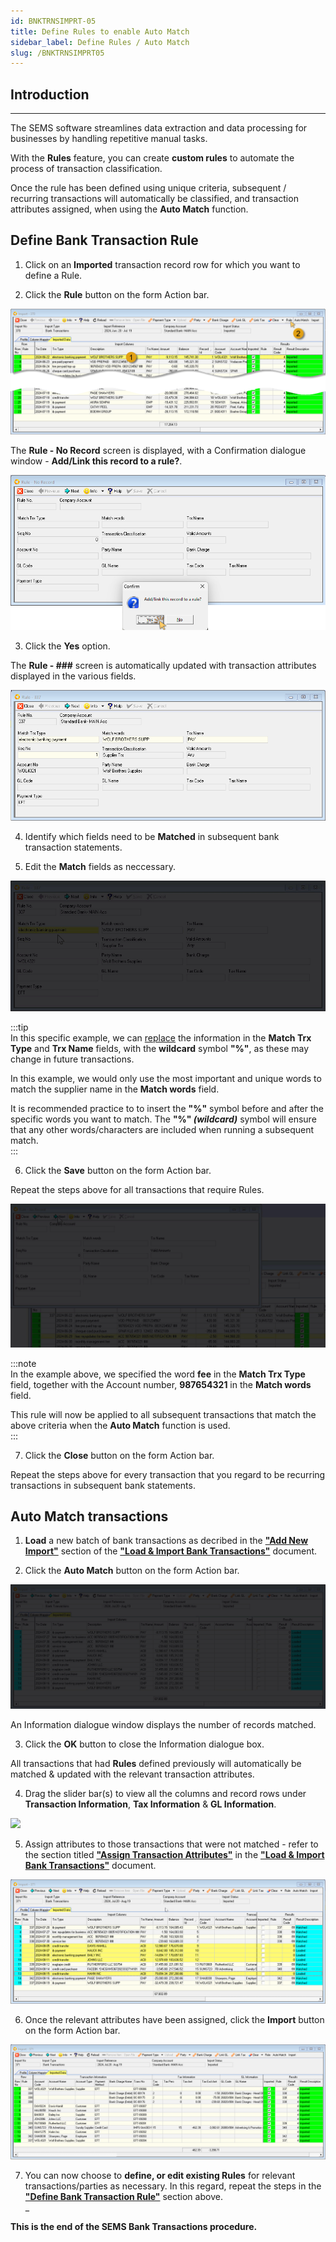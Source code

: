 ```yaml
---
id: BNKTRNSIMPRT-05
title: Define Rules to enable Auto Match
sidebar_label: Define Rules / Auto Match
slug: /BNKTRNSIMPRT05
---
```

## Introduction
___

The SEMS software streamlines data extraction and data processing for businesses by handling repetitive manual tasks.  

With the **Rules** feature, you can create **custom rules** to automate the process of transaction classification.  

Once the rule has been defined using unique criteria, subsequent / recurring transactions will automatically be classified, and transaction attributes assigned, when using the **Auto Match** function.  

## Define Bank Transaction Rule  

1.  Click on an **Imported** transaction record row for which you want to define a Rule.  

2.  Click the **Rule** button on the form Action bar.

![](../static/img/docs/BNKTRNSIMPRT/image45.png)  

The **Rule - No Record** screen is displayed, with a Confirmation dialogue window - **Add/Link this record to a rule?**.  

![](../static/img/docs/BNKTRNSIMPRT/image46.png)  

3.  Click the **Yes** option.  

The **Rule - ###** screen is automatically updated with transaction attributes displayed in the various fields.  

![](../static/img/docs/BNKTRNSIMPRT/image47.png)  

4.  Identify which fields need to be **Matched** in subsequent bank transaction statements.  

5.  Edit the **Match** fields as neccessary.  

![](../static/img/docs/BNKTRNSIMPRT/define-rule.gif)  

:::tip  
In this specific example, we can <u>replace</u> the information in the **Match Trx Type** and **Trx Name** fields, with the **wildcard** symbol **"%"**, as these may change in future transactions.   

In this example, we would only use the most important and unique words to match the supplier name in the **Match words** field.  

It is recommended practice to to insert the **"%"** symbol before and after the specific words you want to match.  The **"%" _(wildcard)_** symbol will ensure that any other words/characters are included when running a subsequent match.  
:::  

6.  Click the **Save** button on the form Action bar.  

Repeat the steps above for all transactions that require Rules.  

![](../static/img/docs/BNKTRNSIMPRT/add-rule2.gif)  

:::note  
In the example above, we specified the word **fee** in the **Match Trx Type** field, together with the Account number, **987654321** in the **Match words** field.  

This rule will now be applied to all subsequent transactions that match the above criteria when the **Auto Match** function is used.  
:::  

7.  Click the **Close** button on the form Action bar.  

Repeat the steps above for every transaction that you regard to be recurring transactions in subsequent bank statements.  

## Auto Match transactions  

1.  **Load** a new batch of bank transactions as decribed in the **["Add New Import"](https://sense-i.co/docs/BNKTRNSIMPRT04#add-new-import)** section of the **["Load & Import Bank Transactions"](https://sense-i.co/docs/BNKTRNSIMPRT04)** document.  

2.  Click the **Auto Match** button on the form Action bar.  

![](../static/img/docs/BNKTRNSIMPRT/auto-match-01.gif)  

An Information dialogue window displays the number of records matched.  

3.  Click the **OK** button to close the Information dialogue box.  

All transactions that had **Rules** defined previously will automatically be matched & updated with the relevant transaction attributes.  

4.  Drag the slider bar(s) to view all the columns and record rows under **Transaction Information**, **Tax Information** & **GL Information**.  

![](../static/img/docs/BNKTRNSIMPRT/slide-trans-info.gif)  

5.  Assign attributes to those transactions that were not matched - refer to the section titled **["Assign Transaction Attributes"](https://sense-i.co/docs/BNKTRNSIMPRT04#assign-transaction-attributes)** in the **["Load & Import Bank Transactions"](https://sense-i.co/docs/BNKTRNSIMPRT04)** document.  

![](../static/img/docs/BNKTRNSIMPRT/image48.png)  

6.  Once the relevant attributes have been assigned, click the **Import** button on the form Action bar.  

![](../static/img/docs/BNKTRNSIMPRT/image49.png)  

7.  You can now choose to **define, or edit existing Rules** for relevant transactions/parties as necessary. In this regard, repeat the steps in the **["Define Bank Transaction Rule"](https://sense-i.co/docs/BNKTRNSIMPRT05#define-bank-transaction-rule)** section above.  
_

**This is the end of the SEMS Bank Transactions procedure.**  
